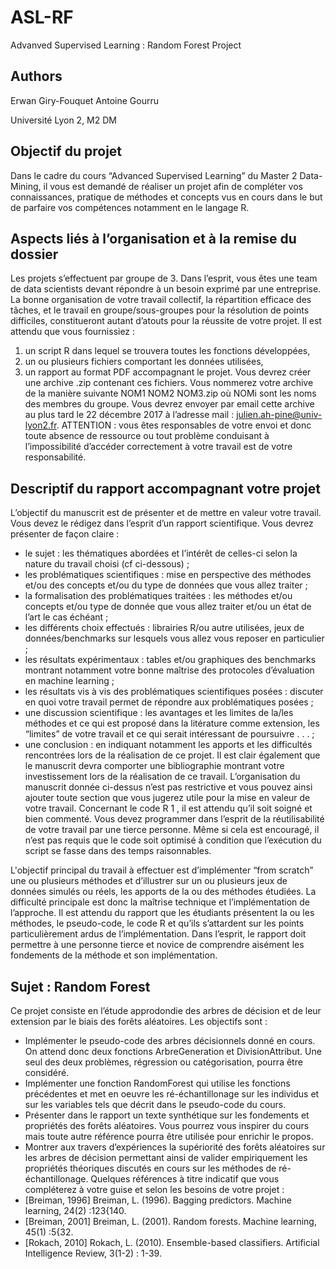# ASL-RF
Advanved Supervised Learning : Random Forest Project

## Authors
Erwan Giry-Fouquet
Antoine Gourru

Université Lyon 2, M2 DM

## Objectif du projet

Dans le cadre du cours “Advanced Supervised Learning” du Master 2 Data-Mining, il vous
est demandé de réaliser un projet afin de compléter vos connaissances, pratique de méthodes et
concepts vus en cours dans le but de parfaire vos compétences notamment en le langage R.

## Aspects liés à l’organisation et à la remise du dossier

Les projets s’effectuent par groupe de 3. Dans l’esprit, vous êtes une team de data scientists
devant répondre à un besoin exprimé par une entreprise. La bonne organisation de votre travail
collectif, la répartition efficace des tâches, et le travail en groupe/sous-groupes pour la résolution
de points difficiles, constitueront autant d’atouts pour la réussite de votre projet. Il est attendu
que vous fournissiez :
1. un script R dans lequel se trouvera toutes les fonctions développées,
2. un ou plusieurs fichiers comportant les données utilisées,
3. un rapport au format PDF accompagnant le projet.
Vous devrez créer une archive .zip contenant ces fichiers. Vous nommerez votre archive de
la manière suivante NOM1 NOM2 NOM3.zip où NOMi sont les noms des membres du groupe.
Vous devrez envoyer par email cette archive au plus tard le 22 décembre 2017 à
l’adresse mail : julien.ah-pine@univ-lyon2.fr. ATTENTION : vous êtes responsables de
votre envoi et donc toute absence de ressource ou tout problème conduisant à l’impossibilité
d’accéder correctement à votre travail est de votre responsabilité.

## Descriptif du rapport accompagnant votre projet

L’objectif du manuscrit est de présenter et de mettre en valeur votre travail. Vous devez le
rédigez dans l’esprit d’un rapport scientifique. Vous devrez présenter de façon claire :
- le sujet : les thématiques abordées et l’intérêt de celles-ci selon la nature du travail choisi
(cf ci-dessous) ;
- les problématiques scientifiques : mise en perspective des méthodes et/ou des concepts
et/ou du type de données que vous allez traiter ;
- la formalisation des problématiques traitées : les méthodes et/ou concepts et/ou type de
donnée que vous allez traiter et/ou un état de l’art le cas échéant ;
- les différents choix effectués : librairies R/ou autre utilisées, jeux de données/benchmarks
sur lesquels vous allez vous reposer en particulier ;
- les résultats expérimentaux : tables et/ou graphiques des benchmarks montrant notamment votre bonne maı̂trise des protocoles d’évaluation en machine learning ;
- les résultats vis à vis des problématiques scientifiques posées : discuter en quoi votre
travail permet de répondre aux problématiques posées ;
- une discussion scientifique : les avantages et les limites de la/les méthodes et ce qui est
proposé dans la litérature comme extension, les “limites” de votre travail et ce qui serait
intéressant de poursuivre . . . ;
- une conclusion : en indiquant notamment les apports et les difficultés rencontrées lors de
la réalisation de ce projet.
Il est clair également que le manuscrit devra comporter une bibliographie montrant votre
investissement lors de la réalisation de ce travail.
L’organisation du manuscrit donnée ci-dessus n’est pas restrictive et vous pouvez ainsi ajouter
toute section que vous jugerez utile pour la mise en valeur de votre travail.
Concernant le code R 1 , il est attendu qu’il soit soigné et bien commenté. Vous devez programmer dans l’esprit de la réutilisabilité de votre travail par une tierce personne. Même si cela
est encouragé, il n’est pas requis que le code soit optimisé à condition que l’exécution du script
se fasse dans des temps raisonnables.

L'objectif principal du travail à effectuer est d’implémenter
“from scratch” une ou plusieurs méthodes et d’illustrer sur un ou plusieurs jeux de données simulés ou réels, les apports de la ou des méthodes étudiées. La difficulté principale est donc la
maı̂trise technique et l’implémentation de l’approche. Il est attendu du rapport que les étudiants
présentent la ou les méthodes, le pseudo-code, le code R et qu’ils s’attardent sur les points particulièrement ardus de l’implémentation. Dans l’esprit, le rapport doit permettre à une personne
tierce et novice de comprendre aisément les fondements de la méthode et son implémentation.


## Sujet : Random Forest


Ce projet consiste en l’étude approdondie des arbres de décision et de leur extension par le
biais des forêts aléatoires. Les objectifs sont :
- Implémenter le pseudo-code des arbres décisionnels donné en cours. On attend donc
deux fonctions ArbreGeneration et DivisionAttribut. Une seul des deux problèmes,
régression ou catégorisation, pourra être considéré.
- Implémenter une fonction RandomForest qui utilise les fonctions précédentes et met en
oeuvre les ré-échantillonage sur les individus et sur les variables tels que décrit dans le
pseudo-code du cours.
- Présenter dans le rapport un texte synthétique sur les fondements et propriétés des forêts
aléatoires. Vous pourrez vous inspirer du cours mais toute autre référence pourra être
utilisée pour enrichir le propos.
- Montrer aux travers d’expériences la supériorité des forêts aléatoires sur les arbres de
décision permettant ainsi de valider empiriquement les propriétés théoriques discutés en
cours sur les méthodes de ré-échantillonage.
Quelques références à titre indicatif que vous compléterez à votre guise et selon les besoins
de votre projet : 
- [Breiman, 1996] Breiman, L. (1996). Bagging predictors. Machine learning, 24(2) :123{140.
- [Breiman, 2001] Breiman, L. (2001). Random forests. Machine learning, 45(1) :5{32.
- [Rokach, 2010] Rokach, L. (2010). Ensemble-based classifiers. Artificial Intelligence Review, 3(1-2) : 1-39.

